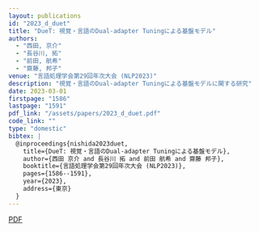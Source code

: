 ```yaml
---
layout: publications
id: "2023_d_duet"
title: "DueT: 視覚・言語のDual-adapter Tuningによる基盤モデル"
authors:
  - "西田, 京介"
  - "長谷川, 拓"
  - "前田, 航希"
  - "齋藤, 邦子"
venue: "言語処理学会第29回年次大会 (NLP2023)"
description: "視覚・言語のDual-adapter Tuningによる基盤モデルに関する研究"
date: 2023-03-01
firstpage: "1586"
lastpage: "1591"
pdf_link: "/assets/papers/2023_d_duet.pdf"
code_link: ""
type: "domestic"
bibtex: |
  @inproceedings{nishida2023duet,
    title={DueT: 視覚・言語のDual-adapter Tuningによる基盤モデル},
    author={西田 京介 and 長谷川 拓 and 前田 航希 and 齋藤 邦子},
    booktitle={言語処理学会第29回年次大会 (NLP2023)},
    pages={1586--1591},
    year={2023},
    address={東京}
  }
---
```


[PDF](/assets/papers/2023_d_duet.pdf)
